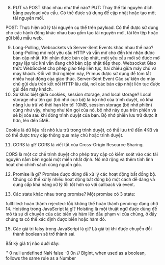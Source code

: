 8. PUT và POST khác nhau như thế nào?
PUT: Thay thế tài nguyên đích bằng payload yêu cầu. Có thể được sử dụng để cập nhật hoặc tạo một tài nguyên mới.

POST: Thực hiện xử lý tài nguyên cụ thể trên payload. Có thể được sử dụng cho các hành động khác nhau bao gồm tạo tài nguyên mới, tải lên tệp hoặc gửi biểu mẫu web.

9. Long-Polling, Websockets và Server-Sent Events khác nhau thế nào?
Long-Polling mở một yêu cầu HTTP và vẫn mở cho đến khi nhận được bản cập nhật. Khi nhận được bản cập nhật, một yêu cầu mới sẽ được mở ngay lập tức khi vẫn đang chờ bản cập nhật tiếp theo.
Websocket Giao thức WebSocket cho phép giao tiếp liên tục, hai chiều giữa máy chủ và máy khách. Đối với thử nghiệm này, Primus được sử dụng để tóm tắt nhiều hoạt động của giao thức.
Server-Sent Event Các sự kiện do máy chủ gửi dựa trên kết nối HTTP lâu dài, nơi các bản cập nhật liên tục được gửi đến máy khách.
10. Sự khác biệt giữa cookies, session storage, and local storage?
Local storage như tên gọi (bộ nhớ cục bộ) là bộ nhớ của trình duyệt, có khả năng lưu trữ vô thời hạn lên tới 10MB, session storage (bộ nhớ phiên) cũng như vậy, nhưng như tên gọi của nó, bộ nhớ này dựa trên phiên và sẽ bị xóa sau khi đóng trình duyệt của bạn. Bộ nhớ phiên lưu trữ được ít hơn, lên đến 5MB.

Cookie là dữ liệu rất nhỏ lưu trữ trong trình duyệt, có thể lưu trữ đến 4KB và có thể được truy cập thông qua máy chủ hoặc trình duyệt.

11. CORS là gì?
CORS là viết tắt của Cross-Origin Resource Sharing.

CORS là một cơ chế trình duyệt cho phép truy cập có kiểm soát vào các tài nguyên nằm bên ngoài một miền nhất định. Nó mở rộng và thêm tính linh hoạt cho chính sách cùng nguồn gốc.

12. Promise là gì?
Promise được dùng để xử lý các hoạt động bất đồng bộ. Chúng có thể xử lý nhiều hoạt động bất đồng bộ một cách dễ dàng và cung cấp khả năng xử lý lỗi tốt hơn so với callback và event.

13. Các state khác nhau trong promise?
Một promise có 3 state:

fullfilled: hoàn thành
rejected: lỗi/ không thể hoàn thành
pending: đang chờ
14. Hoisting trong JavaScript là gì?
Hoisting là một thuật ngữ được dùng để mô tả sự di chuyển của các biến và hàm lên đầu phạm vi của chúng, ở đấy chúng ta có thể xác định được biến hoặc hàm đó.

15. Các giá trị falsy trong JavaScript là gì?
Là giá trị khi được chuyển đổi thành boolean sẽ trở thành sai.

Bất kỳ giá trị nào dưới đây:

''
0
null
undefined
NaN
false
-0
0n // BigInt, when used as a boolean, follows the same rule as a Number